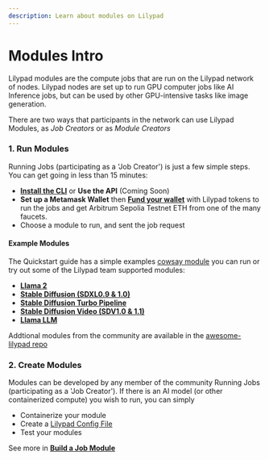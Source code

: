 ```yaml
---
description: Learn about modules on Lilypad
---
```

# Modules Intro
Lilypad modules are the compute jobs that are run on the Lilypad network of nodes. Lilypad nodes are set up to run GPU computer jobs like AI Inference jobs, but can be used by other GPU-intensive tasks like image generation.

There are two ways that participants in the network can use Lilypad Modules, as _Job Creators_ or as _Module Creators_ 

### 1. Run Modules
Running Jobs (participating as a 'Job Creator') is just a few simple steps. You can get going in less than 15 minutes:

* [**Install the CLI**](../lilypad-testnet/install-run-requirements.md)  or **Use the API** (Coming Soon)
* **Set up a Metamask Wallet** then [**Fund your wallet**](../lilypad-testnet/quick-start/funding-your-wallet-from-faucet.md) with Lilypad tokens to run the jobs and get Arbitrum Sepolia Testnet ETH from one of the many faucets.
* Choose a module to run, and sent the job request

#### Example Modules 
The Quickstart guide has a simple examples [cowsay module](../lilypad-testnet/quick-start/run-hello-world-job-cli.md) you can run or try out some of the Lilypad team supported modules:
* [**Llama 2**](../lilypad-modules/llama2.md)
* [**Stable Diffusion (SDXL0.9 & 1.0)**](../lilypad-modules/stable-diffusion-sdxl0.9.md)
* [**Stable Diffusion Turbo Pipeline**](../lilypad-modules/stable-diffusion-turbo-pipeline.md)
* [**Stable Diffusion Video (SDV1.0 & 1.1)**](../lilypad-modules/stable-diffusion-video-sdv1.0-and-1.1.md)
*  [**Llama LLM**](../lilypad-modules/llama-llm.md)

Addtional modules from the community are available in the [awesome-lilypad repo](https://github.com/Lilypad-Tech/awesome-Lilypad?tab=readme-ov-file#modules)

### 2. Create Modules
Modules can be developed by any member of the community Running Jobs (participating as a 'Job Creator'). If there is an AI model (or other containerized compute) you wish to run, you can simply
* Containerize your module
* Create a [Lilypad Config File](https://github.com/Lilypad-Tech/lilypad-module-cowsay/blob/main/lilypad_module.json.tmpl)
* Test your modules

See more in [**Build a Job Module**](../developer-resources/build-a-job-module.md)